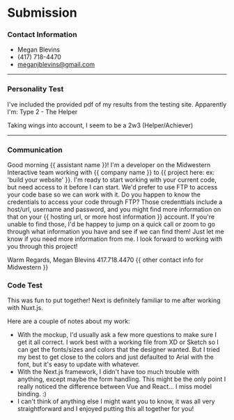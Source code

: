 # Submission

### Contact Information
- Megan Blevins
- (417) 718-4470
- meganjblevins@gmail.com

---

### Personality Test

I've included the provided pdf of my results from the testing site.
Apparently I'm: 
Type 2 - The Helper

Taking wings into account, I seem to be a 2w3 (Helper/Achiever)

---

### Communication

Good morning {{ assistant name }}!
   I'm a developer on the Midwestern Interactive team working with {{ company name }} to {{ project here: ex: 'build your website' }}. 
   I'm ready to start working with your current code, but need access to it before I can start. We'd prefer to use FTP to access your code base so we can work with it.
   Do you  happen to know the credentials to access your code through FTP? Those credenttials include a host/url, username and password, and you might find more information 
   on that on your {{ hosting url, or more host information }} account. If you're unable to find those, I'd be happey to jump on a quick call or zoom to 
   go through what information you have and see if we can find them! Just let me know if you need more information from me. I look forward to working with you through this project! 

   Warm Regards,
   Megan Blevins
   417.718.4470
   {{ other contact info for Midwestern }}

### Code Test

This was fun to put together! Next is definitely familiar to me after working with Nuxt.js. 

Here are a couple of notes about my work: 

- With the mockup, I'd usually ask a few more questions to make sure I get it all correct. I work best with a working file from XD or Sketch so I can get the fonts/sizes and colors that the designer wanted. But I tried my best to get close to the colors and just defaulted to Arial with the font, but it's easy to update with whatever. 
- With the Next.js framework, I didn't have too much trouble with anything, except maybe the form handling. This might be the only point I really noticed the difference between Vue and React... I miss model binding. :) 
- I can't think of anything else I might want you to know, it was all very straightforward and I enjoyed putting this all together for you!